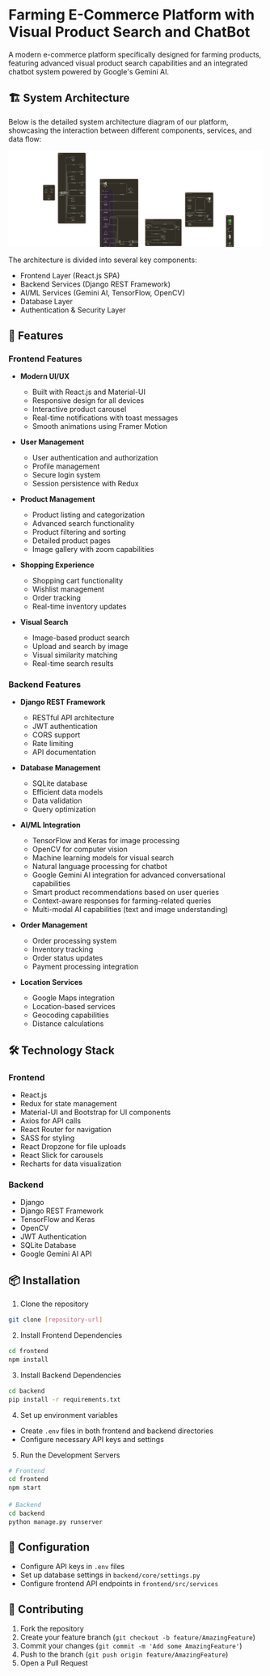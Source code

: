 # Farming E-Commerce Platform with Visual Product Search and ChatBot

A modern e-commerce platform specifically designed for farming products, featuring advanced visual product search capabilities and an integrated chatbot system powered by Google's Gemini AI.

## 🏗️ System Architecture

Below is the detailed system architecture diagram of our platform, showcasing the interaction between different components, services, and data flow:

![System Architecture Diagram](./Architecture-Diagram.png)

The architecture is divided into several key components:

- Frontend Layer (React.js SPA)
- Backend Services (Django REST Framework)
- AI/ML Services (Gemini AI, TensorFlow, OpenCV)
- Database Layer
- Authentication & Security Layer

## 🚀 Features

### Frontend Features

- **Modern UI/UX**

  - Built with React.js and Material-UI
  - Responsive design for all devices
  - Interactive product carousel
  - Real-time notifications with toast messages
  - Smooth animations using Framer Motion

- **User Management**

  - User authentication and authorization
  - Profile management
  - Secure login system
  - Session persistence with Redux

- **Product Management**

  - Product listing and categorization
  - Advanced search functionality
  - Product filtering and sorting
  - Detailed product pages
  - Image gallery with zoom capabilities

- **Shopping Experience**

  - Shopping cart functionality
  - Wishlist management
  - Order tracking
  - Real-time inventory updates

- **Visual Search**
  - Image-based product search
  - Upload and search by image
  - Visual similarity matching
  - Real-time search results

### Backend Features

- **Django REST Framework**

  - RESTful API architecture
  - JWT authentication
  - CORS support
  - Rate limiting
  - API documentation

- **Database Management**

  - SQLite database
  - Efficient data models
  - Data validation
  - Query optimization

- **AI/ML Integration**

  - TensorFlow and Keras for image processing
  - OpenCV for computer vision
  - Machine learning models for visual search
  - Natural language processing for chatbot
  - Google Gemini AI integration for advanced conversational capabilities
  - Smart product recommendations based on user queries
  - Context-aware responses for farming-related queries
  - Multi-modal AI capabilities (text and image understanding)

- **Order Management**

  - Order processing system
  - Inventory tracking
  - Order status updates
  - Payment processing integration

- **Location Services**
  - Google Maps integration
  - Location-based services
  - Geocoding capabilities
  - Distance calculations

## 🛠️ Technology Stack

### Frontend

- React.js
- Redux for state management
- Material-UI and Bootstrap for UI components
- Axios for API calls
- React Router for navigation
- SASS for styling
- React Dropzone for file uploads
- React Slick for carousels
- Recharts for data visualization

### Backend

- Django
- Django REST Framework
- TensorFlow and Keras
- OpenCV
- JWT Authentication
- SQLite Database
- Google Gemini AI API

## 📦 Installation

1. Clone the repository

```bash
git clone [repository-url]
```

2. Install Frontend Dependencies

```bash
cd frontend
npm install
```

3. Install Backend Dependencies

```bash
cd backend
pip install -r requirements.txt
```

4. Set up environment variables

- Create `.env` files in both frontend and backend directories
- Configure necessary API keys and settings

5. Run the Development Servers

```bash
# Frontend
cd frontend
npm start

# Backend
cd backend
python manage.py runserver
```

## 🔧 Configuration

- Configure API keys in `.env` files
- Set up database settings in `backend/core/settings.py`
- Configure frontend API endpoints in `frontend/src/services`

## 🤝 Contributing

1. Fork the repository
2. Create your feature branch (`git checkout -b feature/AmazingFeature`)
3. Commit your changes (`git commit -m 'Add some AmazingFeature'`)
4. Push to the branch (`git push origin feature/AmazingFeature`)
5. Open a Pull Request
